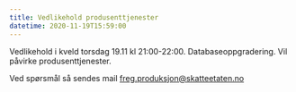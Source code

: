 ```yaml
---
title: Vedlikehold produsenttjenester
datetime: 2020-11-19T15:59:00
---
```

Vedlikehold i kveld torsdag 19.11 kl 21:00-22:00. Databaseoppgradering. Vil påvirke produsenttjenester.

Ved spørsmål så sendes mail freg.produksjon@skatteetaten.no
